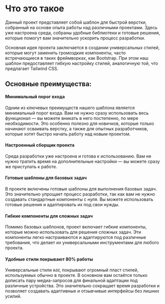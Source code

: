 # Что это такое

Данный проект представляет собой шаблон для быстрой верстки, собранный на основе опыта работы над различными проектами.
Здесь уже настроена среда, собраны удобные библиотеки и готовые решения, которые помогут вам значительно ускорить
процесс разработки.

Основная идея проекта заключается в создании универсальных стилей, которые могут заменить громоздкие компоненты, часто
встречающиеся в таких фреймворках, как Bootstrap. При этом наш шаблон предоставляет гибкую настройку стилей, аналогичную
той, что предлагает Tailwind CSS.

## Основные преимущества:

#### Минимальный порог входа

Одним из ключевых преимуществ нашего шаблона является минимальный порог входа. Вам не нужно сразу использовать весь
функционал — вы можете вникать в него постепенно, по мере необходимости. Это особенно полезно для новичков, которые
только начинают осваивать верстку, а также для опытных разработчиков, которые хотят быстро начать работу над новым
проектом.

#### Настроенный сборщик проекта

Среда разработки уже настроена и готова к использованию. Вам не нужно тратить время на дополнительные настройки — вы
можете сразу же приступать к работе.

#### Готовые шаблоны для базовых задач

В проекте включены готовые шаблоны для выполнения базовых задач. Это значительно упрощает процесс разработки, так как
вам не нужно создавать стандартные компоненты с нуля. Вы можете использовать готовые решения и адаптировать их под свои
нужды.

#### Гибкие компоненты для сложных задач

Помимо базовых шаблонов, проект включает гибкие компоненты, которые можно использовать для решения сложных задач. Эти
компоненты легко настраиваются и адаптируются под различные требования, что делает их универсальными инструментами для
любого проекта.

#### Удобные стили покрывают 80% работы

Универсальные стили `Add`, покрывают огромный пласт стилей, используемых обычно в проекте. В основном вам остаётся
только дописать пару медиа-запросов для финальной адаптации под различные устройства. Это значительно сокращает время
разработки и позволяет создавать адаптивные и отзывчивые интерфейсы без лишних усилий.

